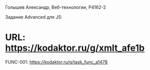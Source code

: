 Голышев Александр, Веб-технологии, P4162-2

Задание Advanced для JS:
# URL: https://kodaktor.ru/g/xmlt_afe1b

FUNC-001:
https://kodaktor.ru/g/task_func_a1478
